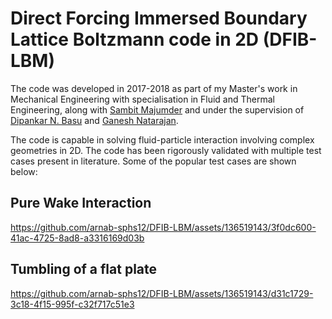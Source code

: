 # Direct Forcing Immersed Boundary Lattice Boltzmann code in 2D (DFIB-LBM)

The code was developed in 2017-2018 as part of my Master's work in Mechanical Engineering with specialisation in Fluid and Thermal Engineering, along with [Sambit Majumder](https://www.researchgate.net/profile/Sambit-Majumder) and under the supervision of [Dipankar N. Basu](https://www.researchgate.net/profile/Dipankar-Basu-2) and [Ganesh Natarajan](https://www.researchgate.net/profile/Ganesh-Natarajan-7).

The code is capable in solving fluid-particle interaction involving complex geometries in 2D. The code has been rigorously validated with multiple test cases present in literature. Some of the popular test cases are shown below:

## Pure Wake Interaction

https://github.com/arnab-sphs12/DFIB-LBM/assets/136519143/3f0dc600-41ac-4725-8ad8-a3316169d03b

## Tumbling of a flat plate

https://github.com/arnab-sphs12/DFIB-LBM/assets/136519143/d31c1729-3c18-4f15-995f-c32f717c51e3

